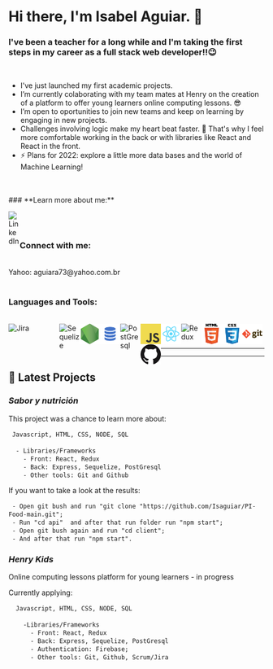 # Hi there, I'm Isabel Aguiar. 👋 


### I've been a teacher for a long while and I'm taking the first steps in my career as a full stack web developer!!😉
 <br />

- I've just launched my first academic projects.
- I’m currently colaborating with my team mates at Henry on the creation of a platform to offer young learners online computing lessons. 😎
- I’m open to oportunities to join new teams and keep on learning  by engaging in new projects.
- Challenges involving logic make my heart beat faster. 💓 That's why I feel more comfortable working in the back or with libraries like React and React in the front.
- ⚡ Plans for 2022: explore a little more data bases and the world of Machine Learning!

<br/>
<br/>
### **Learn more about me:**
<br/>

[<img align="left" alt=" LinkedIn" width="22px" src="https://cdn.jsdelivr.net/npm/simple-icons@v3/icons/linkedin.svg" />](https://www.linkedin.com/in/isabel-aguiar-dev)

<br />
<br />

### Connect with me:
<br/>
Yahoo:  aguiara73@yahoo.com.br

<br/>
<br/>

### Languages and Tools:
 <br />

<img align="left" alt="Jira" width="100px" src="https://symbols.getvecta.com/stencil_85/32_jira.f5435acc23.svg" />
<img align="left" alt="Sequelize" width="40px" src="https://symbols.getvecta.com/stencil_95/67_sequelize-icon.750b7635d8.svg" />
<img align="left" alt="Node.js" width="40px" src="https://raw.githubusercontent.com/github/explore/80688e429a7d4ef2fca1e82350fe8e3517d3494d/topics/nodejs/nodejs.png" />
<img align="left" alt="SQL" width="40px" src="https://raw.githubusercontent.com/github/explore/80688e429a7d4ef2fca1e82350fe8e3517d3494d/topics/sql/sql.png" />
<img align="left" alt="PostGresql" width="40px" src="https://symbols.getvecta.com/stencil_92/18_postgresql-vertical.646c2934ab.svg" />
<img align="left" alt="JavaScript" width="40px" src="https://raw.githubusercontent.com/github/explore/80688e429a7d4ef2fca1e82350fe8e3517d3494d/topics/javascript/javascript.png" />
<img align="left" alt="React" width="40px" src="https://raw.githubusercontent.com/github/explore/80688e429a7d4ef2fca1e82350fe8e3517d3494d/topics/react/react.png" />
<img align="left" alt="Redux" width="40px" src="https://img.icons8.com/ios/50/000000/redux.png"/>
<img align="left" alt="HTML5" width="40px" src="https://raw.githubusercontent.com/github/explore/80688e429a7d4ef2fca1e82350fe8e3517d3494d/topics/html/html.png" />
<img align="left" alt="CSS3" width="40px" src="https://raw.githubusercontent.com/github/explore/80688e429a7d4ef2fca1e82350fe8e3517d3494d/topics/css/css.png" />
<img align="left" alt="Git" width="40px" src="https://raw.githubusercontent.com/github/explore/80688e429a7d4ef2fca1e82350fe8e3517d3494d/topics/git/git.png" />
<img align="left" alt="GitHub" width="40px" src="https://raw.githubusercontent.com/github/explore/78df643247d429f6cc873026c0622819ad797942/topics/github/github.png" />

<br />
<br />

---
---

## 📕 Latest Projects 


### _*Sabor y nutrición*_

This project was a chance to learn more about:
```
 Javascript, HTML, CSS, NODE, SQL
 
  - Libraries/Frameworks
    - Front: React, Redux
    - Back: Express, Sequelize, PostGresql
    - Other tools: Git and Github
 ```

If you want to take a look at the results:

 ```
  - Open git bush and run "git clone "https://github.com/Isaguiar/PI-Food-main.git";
  - Run "cd api"  and after that run folder run "npm start";
  - Open git bush again and run "cd client";
  - And after that run "npm start".
 ```
    
  ### _*Henry Kids*_
    

   Online computing lessons platform for young learners - in progress

   Currently applying: 
  ```
    Javascript, HTML, CSS, NODE, SQL
   
      -Libraries/Frameworks
        - Front: React, Redux
        - Back: Express, Sequelize, PostGresql
        - Authentication: Firebase;
        - Other tools: Git, Github, Scrum/Jira
   ```
        
      
      
   
 









